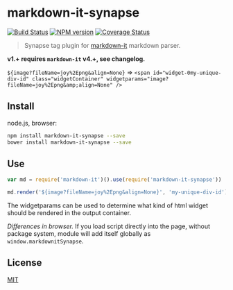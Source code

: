 # markdown-it-synapse

[![Build Status](https://img.shields.io/travis/jay-hodgson/markdown-it-synapse/master.svg?style=flat)](https://travis-ci.org/jay-hodgson/markdown-it-synapse)
[![NPM version](https://img.shields.io/npm/v/markdown-it-synapse.svg?style=flat)](https://www.npmjs.org/package/markdown-it-synapse)
[![Coverage Status](https://img.shields.io/coveralls/jay-hodgson/markdown-it-synapse/master.svg?style=flat)](https://coveralls.io/r/jay-hodgson/markdown-it-synapse?branch=master)

> Synapse tag plugin for [markdown-it](https://github.com/markdown-it/markdown-it) markdown parser.

**v1.+ requires `markdown-it` v4.+, see changelog.**

`${image?fileName=joy%2Epng&align=None}` => `<span id="widget-0my-unique-div-id" class="widgetContainer" widgetparams="image?fileName=joy%2Epng&amp;align=None" />`

## Install

node.js, browser:

```bash
npm install markdown-it-synapse --save
bower install markdown-it-synapse --save
```

## Use

```js
var md = require('markdown-it')().use(require('markdown-it-synapse'))

md.render('${image?fileName=joy%2Epng&align=None}', 'my-unique-div-id') // => '<span id="widget-0my-unique-div-id" class="widgetContainer" widgetparams="image?fileName=joy%2Epng&amp;align=None" />'
```

The widgetparams can be used to determine what kind of html widget should be rendered in the output container.

_Differences in browser._ If you load script directly into the page, without
package system, module will add itself globally as `window.markdownitSynapse`.

## License

[MIT](https://github.com/jay-hodgson/markdown-it-synapse/blob/master/LICENSE)
